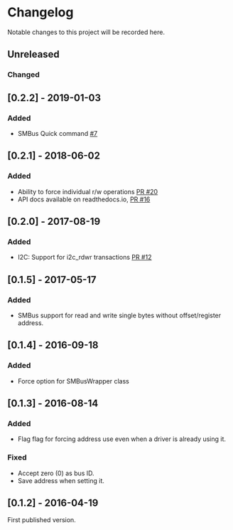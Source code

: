 # Changelog
Notable changes to this project will be recorded here.

## Unreleased

### Changed


## [0.2.2] - 2019-01-03

### Added
- SMBus Quick command [#7](https://github.com/kplindegaard/smbus2/issues/7)

## [0.2.1] - 2018-06-02

### Added
- Ability to force individual r/w operations [PR #20]((https://github.com/kplindegaard/smbus2/pull/27))
- API docs available on readthedocs.io, [PR #16](https://github.com/kplindegaard/smbus2/pull/16)

## [0.2.0] - 2017-08-19

### Added
- I2C: Support for i2c_rdwr transactions [PR #12](https://github.com/kplindegaard/smbus2/pull/12)

## [0.1.5] - 2017-05-17

### Added
- SMBus support for read and write single bytes without offset/register address.

## [0.1.4] - 2016-09-18

### Added
- Force option for SMBusWrapper class

## [0.1.3] - 2016-08-14

### Added
- Flag flag for forcing address use even when a driver is already using it.

### Fixed
- Accept zero (0) as bus ID.
- Save address when setting it.

## [0.1.2] - 2016-04-19
First published version.
